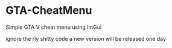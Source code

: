 # GTA-CheatMenu
Simple GTA V cheat menu using ImGui


ignore the rly shitty code a new version will be released one day
